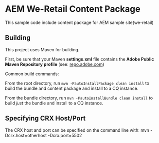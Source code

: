 


AEM We-Retail Content Package
========
This sample code include content package for AEM sample site(we-retail)

Building
--------

This project uses Maven for building. 

First, be sure that your Maven **settings.xml** file contains the **Adobe Public Maven Repository profile** (see:  [repo.adobe.com](https://repo.adobe.com "Adobe Public Maven Repository"))


Common build commands:

From the root directory, run ``mvn -PautoInstallPackage clean install`` to build the bundle and content package and install to a CQ instance.

From the bundle directory, run ``mvn -PautoInstallBundle clean install`` to build *just* the bundle and install to a CQ instance.


Specifying CRX Host/Port
------------------------

The CRX host and port can be specified on the command line with:
mvn -Dcrx.host=otherhost -Dcrx.port=5502 <goals>


